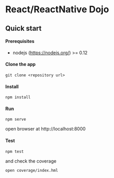 # React/ReactNative Dojo

## Quick start

#### Prerequisites
 * nodejs (https://nodejs.org/) >= 0.12

#### Clone the app
```
git clone <repository url>
```

#### Install
```
npm install
```

#### Run
```
npm serve
```
open browser at http://localhost:8000

#### Test
```
npm test
```

and check the coverage

```
open coverage/index.hml
```

